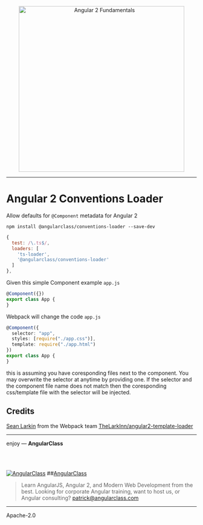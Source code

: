 <p align="center">
  <a href="http://courses.angularclass.com/courses/angular-2-fundamentals" target="_blank">
    <img width="438" alt="Angular 2 Fundamentals" src="https://cloud.githubusercontent.com/assets/1016365/17200649/085798c6-543c-11e6-8ad0-2484f0641624.png">
  </a>
</p>

___

# Angular 2 Conventions Loader
Allow defaults for `@Component` metadata for Angular 2

`npm install @angularclass/conventions-loader --save-dev`

```js
{
  test: /\.ts$/,
  loaders: [
    'ts-loader',
    '@angularclass/conventions-loader'
  ]
},
```

Given this simple Component example
`app.js`

```typescript
@Component({})
export class App {
}
```
Webpack will change the code
`app.js`

```typescript
@Component({
  selector: "app",
  styles: [require("./app.css")],
  template: require("./app.html")
})
export class App {
}
```
this is assuming you have coresponding files next to the component. You may overwrite the selector at anytime by providing one. If the selector and the component file name does not match then the coresponding css/template file with the selector will be injected.


## Credits
[Sean Larkin](https://github.com/TheLarkInn) from the Webpack team [TheLarkInn/angular2-template-loader](https://github.com/TheLarkInn/angular2-template-loader)

___

enjoy — **AngularClass**

<br><br>

[![AngularClass](https://cloud.githubusercontent.com/assets/1016365/9863770/cb0620fc-5af7-11e5-89df-d4b0b2cdfc43.png  "Angular Class")](https://angularclass.com)
##[AngularClass](https://angularclass.com)
> Learn AngularJS, Angular 2, and Modern Web Development from the best.
> Looking for corporate Angular training, want to host us, or Angular consulting? patrick@angularclass.com

___

Apache-2.0
